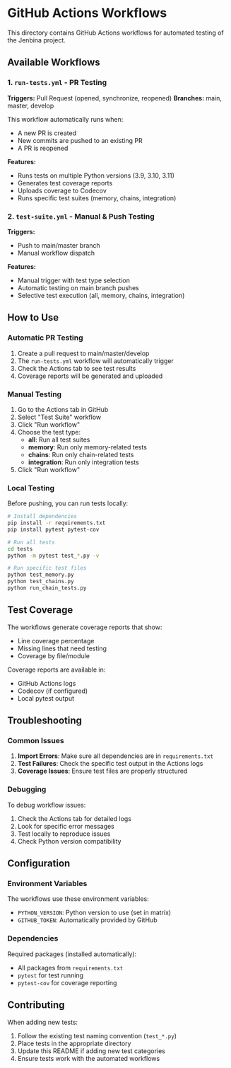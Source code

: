 # GitHub Actions Workflows

This directory contains GitHub Actions workflows for automated testing of the Jenbina project.

## Available Workflows

### 1. `run-tests.yml` - PR Testing
**Triggers:** Pull Request (opened, synchronize, reopened)
**Branches:** main, master, develop

This workflow automatically runs when:
- A new PR is created
- New commits are pushed to an existing PR
- A PR is reopened

**Features:**
- Runs tests on multiple Python versions (3.9, 3.10, 3.11)
- Generates test coverage reports
- Uploads coverage to Codecov
- Runs specific test suites (memory, chains, integration)

### 2. `test-suite.yml` - Manual & Push Testing
**Triggers:** 
- Push to main/master branch
- Manual workflow dispatch

**Features:**
- Manual trigger with test type selection
- Automatic testing on main branch pushes
- Selective test execution (all, memory, chains, integration)

## How to Use

### Automatic PR Testing
1. Create a pull request to main/master/develop
2. The `run-tests.yml` workflow will automatically trigger
3. Check the Actions tab to see test results
4. Coverage reports will be generated and uploaded

### Manual Testing
1. Go to the Actions tab in GitHub
2. Select "Test Suite" workflow
3. Click "Run workflow"
4. Choose the test type:
   - **all**: Run all test suites
   - **memory**: Run only memory-related tests
   - **chains**: Run only chain-related tests
   - **integration**: Run only integration tests
5. Click "Run workflow"

### Local Testing
Before pushing, you can run tests locally:

```bash
# Install dependencies
pip install -r requirements.txt
pip install pytest pytest-cov

# Run all tests
cd tests
python -m pytest test_*.py -v

# Run specific test files
python test_memory.py
python test_chains.py
python run_chain_tests.py
```

## Test Coverage

The workflows generate coverage reports that show:
- Line coverage percentage
- Missing lines that need testing
- Coverage by file/module

Coverage reports are available in:
- GitHub Actions logs
- Codecov (if configured)
- Local pytest output

## Troubleshooting

### Common Issues

1. **Import Errors**: Make sure all dependencies are in `requirements.txt`
2. **Test Failures**: Check the specific test output in the Actions logs
3. **Coverage Issues**: Ensure test files are properly structured

### Debugging

To debug workflow issues:
1. Check the Actions tab for detailed logs
2. Look for specific error messages
3. Test locally to reproduce issues
4. Check Python version compatibility

## Configuration

### Environment Variables
The workflows use these environment variables:
- `PYTHON_VERSION`: Python version to use (set in matrix)
- `GITHUB_TOKEN`: Automatically provided by GitHub

### Dependencies
Required packages (installed automatically):
- All packages from `requirements.txt`
- `pytest` for test running
- `pytest-cov` for coverage reporting

## Contributing

When adding new tests:
1. Follow the existing test naming convention (`test_*.py`)
2. Place tests in the appropriate directory
3. Update this README if adding new test categories
4. Ensure tests work with the automated workflows

